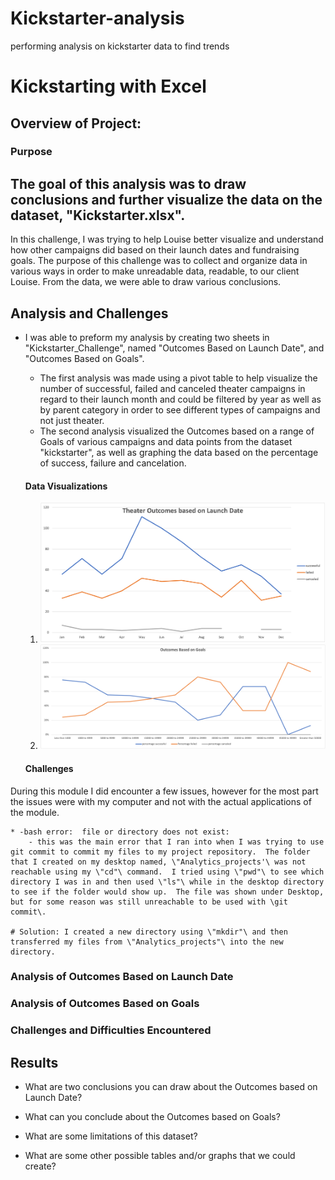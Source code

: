 # Kickstarter-analysis
performing analysis on kickstarter data to find trends
# Kickstarting with Excel

## Overview of Project:

### Purpose
  The goal of this analysis was to draw conclusions and further visualize the data on the dataset, \"Kickstarter.xlsx"\.
---
In this challenge, I was trying to help Louise better visualize and understand how other campaigns did based on their launch dates and fundraising goals.  The purpose of this challenge was to collect and organize data in various ways in order to make unreadable data, readable, to our client Louise.  From the data, we were able to draw various conclusions. 

## Analysis and Challenges

  * I was able to preform my analysis by creating two sheets in \"Kickstarter_Challenge"\, named \"Outcomes Based on Launch Date"\, and \"Outcomes Based on Goals"\.  
      - The first analysis was made using a pivot table to help visualize the number of successful, failed and canceled theater campaigns in regard to their launch month and could be filtered by year as well as by parent category in order to see different types of campaigns and not just theater.
      - The second analysis visualized the Outcomes based on a range of Goals of various campaigns and data points from the dataset \"kickstarter"\, as well as graphing the data based on the percentage of success, failure and cancelation.
      #### Data Visualizations
      1) ![Theater_Outcomes_Vs_Launch](Theater_Outcomes_Vs_Launch.png)
      2) ![Outcomes_vs_Goals](Outcomes_vs_Goals.png)
	
	#### Challenges
During this module I did encounter a few issues, however for the most part the issues were with my computer and not with the actual applications of the module. 

	* -bash error:  file or directory does not exist:
		- this was the main error that I ran into when I was trying to use git commit to commit my files to my project repository.  The folder that I created on my desktop named, \"Analytics_projects'\ was not reachable using my \"cd"\ command.  I tried using \"pwd"\ to see which directory I was in and then used \"ls"\ while in the desktop directory to see if the folder would show up.  The file was shown under Desktop, but for some reason was still unreachable to be used with \git commit\. 

	# Solution: I created a new directory using \"mkdir"\ and then transferred my files from \"Analytics_projects"\ into the new directory.
      
### Analysis of Outcomes Based on Launch Date

### Analysis of Outcomes Based on Goals

### Challenges and Difficulties Encountered

## Results

- What are two conclusions you can draw about the Outcomes based on Launch Date?

- What can you conclude about the Outcomes based on Goals?

- What are some limitations of this dataset?

- What are some other possible tables and/or graphs that we could create?
